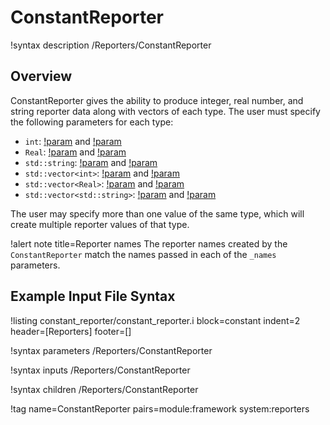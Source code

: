 # ConstantReporter

!syntax description /Reporters/ConstantReporter

## Overview

ConstantReporter gives the ability to produce integer, real number, and string reporter data along with vectors of each type. The user must specify the following parameters for each type:

- `int`: [!param](/Reporters/ConstantReporter/integer_names) and [!param](/Reporters/ConstantReporter/integer_values)
- `Real`: [!param](/Reporters/ConstantReporter/real_names) and [!param](/Reporters/ConstantReporter/real_values)
- `std::string`: [!param](/Reporters/ConstantReporter/string_names) and [!param](/Reporters/ConstantReporter/string_values)
- `std::vector<int>`: [!param](/Reporters/ConstantReporter/integer_vector_names) and [!param](/Reporters/ConstantReporter/integer_vector_values)
- `std::vector<Real>`: [!param](/Reporters/ConstantReporter/real_vector_names) and [!param](/Reporters/ConstantReporter/real_vector_values)
- `std::vector<std::string>`: [!param](/Reporters/ConstantReporter/string_vector_names) and [!param](/Reporters/ConstantReporter/string_vector_values)

The user may specify more than one value of the same type, which will create multiple reporter values of that type.

!alert note title=Reporter names
The reporter names created by the `ConstantReporter` match the names passed in each of the `_names` parameters.

## Example Input File Syntax

!listing constant_reporter/constant_reporter.i block=constant
  indent=2 header=[Reporters] footer=[]

!syntax parameters /Reporters/ConstantReporter

!syntax inputs /Reporters/ConstantReporter

!syntax children /Reporters/ConstantReporter

!tag name=ConstantReporter pairs=module:framework system:reporters
